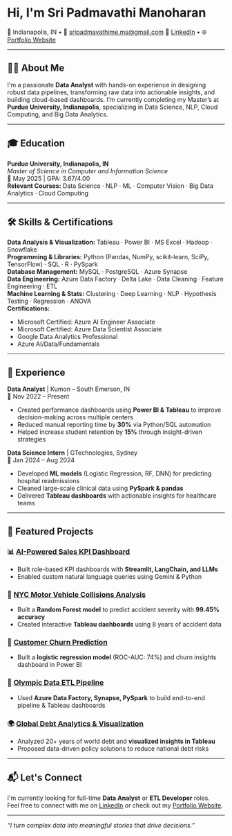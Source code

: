 # Hi, I'm Sri Padmavathi Manoharan

📍 Indianapolis, IN • 📧 sripadmavathime.ms@gmail.com 
🔗 [LinkedIn](https://linkedin.com/in/sripadma22) • 🌐 [Portfolio Website](https://sripadmamanoharan.github.io/PortFolio_Sri/)

---

## 👩‍💻 About Me

I'm a passionate **Data Analyst** with hands-on experience in designing robust data pipelines, transforming raw data into actionable insights, and building cloud-based dashboards. I’m currently completing my Master’s at **Purdue University, Indianapolis**, specializing in Data Science, NLP, Cloud Computing, and Big Data Analytics.

---

## 🎓 Education

**Purdue University, Indianapolis, IN**  
*Master of Science in Computer and Information Science*  
📅 May 2025 | GPA: 3.67/4.00  
**Relevant Courses:** Data Science · NLP · ML · Computer Vision · Big Data Analytics · Cloud Computing

---

## 🛠️ Skills & Certifications

**Data Analysis & Visualization:** Tableau · Power BI · MS Excel · Hadoop · Snowflake  
**Programming & Libraries:** Python (Pandas, NumPy, scikit-learn, SciPy, TensorFlow) · SQL · R · PySpark  
**Database Management:** MySQL · PostgreSQL · Azure Synapse  
**Data Engineering:** Azure Data Factory · Delta Lake · Data Cleaning · Feature Engineering · ETL  
**Machine Learning & Stats:** Clustering · Deep Learning · NLP · Hypothesis Testing · Regression · ANOVA  
**Certifications:**
- Microsoft Certified: Azure AI Engineer Associate  
- Microsoft Certified: Azure Data Scientist Associate  
- Google Data Analytics Professional  
- Azure AI/Data/Fundamentals

---

## 💼 Experience

**Data Analyst** | Kumon – South Emerson, IN  
📅 Nov 2022 – Present  
- Created performance dashboards using **Power BI & Tableau** to improve decision-making across multiple centers  
- Reduced manual reporting time by **30%** via Python/SQL automation  
- Helped increase student retention by **15%** through insight-driven strategies  

**Data Science Intern** | GTechnologies, Sydney  
📅 Jan 2024 – Aug 2024  
- Developed **ML models** (Logistic Regression, RF, DNN) for predicting hospital readmissions  
- Cleaned large-scale clinical data using **PySpark & pandas**  
- Delivered **Tableau dashboards** with actionable insights for healthcare teams  

---

## 🚀 Featured Projects

### 📊 [AI-Powered Sales KPI Dashboard](https://github.com/sripadmamanoharan/INFY_Apple_Sales_Data2024)
- Built role-based KPI dashboards with **Streamlit, LangChain, and LLMs**  
- Enabled custom natural language queries using Gemini & Python

### 🚦 [NYC Motor Vehicle Collisions Analysis](https://github.com/sripadmamanoharan/NYC_Motor_Vehicle_Collisions_Analysis)
- Built a **Random Forest model** to predict accident severity with **99.45% accuracy**  
- Created interactive **Tableau dashboards** using 8 years of accident data

### 🔁 [Customer Churn Prediction](https://github.com/sripadmamanoharan/Bank-Customer-Churn-Prediction-/tree/main)
- Built a **logistic regression model** (ROC-AUC: 74%) and churn insights dashboard in Power BI

### 🏅 [Olympic Data ETL Pipeline](https://github.com/sripadmamanoharan/Olympic-Data-Analytics-Pipeline-)
- Used **Azure Data Factory, Synapse, PySpark** to build end-to-end pipeline & Tableau dashboards

### 🌍 [Global Debt Analytics & Visualization](https://github.com/sripadmamanoharan/Global-Debt-Analytics-Visualization-/tree/main)
- Analyzed 20+ years of world debt and **visualized insights in Tableau**  
- Proposed data-driven policy solutions to reduce national debt risks

---

## 📬 Let's Connect

I'm currently looking for full-time **Data Analyst** or **ETL Developer** roles.  
Feel free to connect with me on [LinkedIn](https://linkedin.com/in/sripadma22) or check out my [Portfolio Website](https://sripadmamanoharan.github.io/PortFolio_Sri/).

---

_“I turn complex data into meaningful stories that drive decisions.”_


